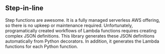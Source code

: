 ## Step-in-line

Step functions are awesome.  It is a fully managed serverless AWS offering, so there is no upkeep or maintenance required.  Unfortunately, programatically created workflows of Lambda functions requires creating complex JSON definitions.  This library generates these JSON definitions automatically from Python decorators.  In addition, it generates the Lambda functions for each Python function.  